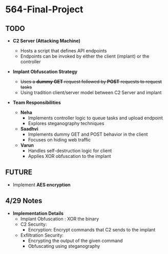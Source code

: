 # 564-Final-Project

## TODO

- **C2 Server (Attacking Machine)**
  - Hosts a script that defines API endpoints
  - Endpoints can be invoked by either the client (implant) or the controller

- **Implant Obfuscation Strategy**
  - ~~Uses a **dummy GET** request followed by **POST** requests to request tasks~~
  - Using tradition client/server model between C2 Server and implant 

- **Team Responsibilities**
  - **Neha**  
    - Implements controller logic to queue tasks and upload endpoint
    - Explores steganography techniques
  - **Saadhvi**  
    - Implements dummy GET and POST behavior in the client  
    - Focuses on hiding web traffic
  - **Varun**  
    - Handles self-destruction logic for client  
    - Applies XOR obfuscation to the implant

## FUTURE

- Implement **AES encryption**

## 4/29 Notes 
- **Implementation Details**
  - Implant Obfuscation : XOR the binary
  - C2 Security:
    - Encryption: Encrypt commands that C2 sends to the implant
  - Exfiltration Security:
    - Encrypting the output of the given command
    - Obfuscating using steganography 


